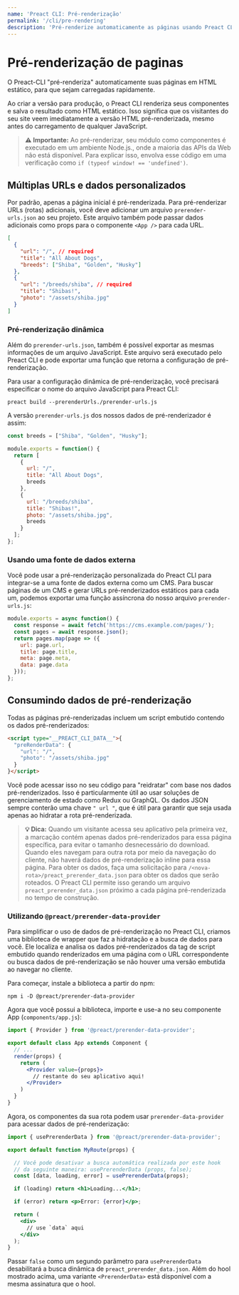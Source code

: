 ```yaml
---
name: 'Preact CLI: Pré-renderização'
permalink: '/cli/pre-rendering'
description: 'Pré-renderize automaticamente as páginas usando Preact CLI.'
---
```


# Pré-renderização de paginas

O Preact-CLI "pré-renderiza" automaticamente suas páginas em HTML estático, para que sejam carregadas rapidamente.

Ao criar a versão para produção, o Preact CLI renderiza seus componentes e salva o resultado como HTML estático. Isso significa que os visitantes do seu site veem imediatamente a versão HTML pré-renderizada, mesmo antes do carregamento de qualquer JavaScript.

> **⚠️ Importante:** Ao pré-renderizar, seu módulo como componentes é executado em um ambiente Node.js., onde a maioria das APIs da Web não está disponível. Para explicar isso, envolva esse código em uma verificação como `if (typeof window! == 'undefined')`.

## Múltiplas URLs e dados personalizados

Por padrão, apenas a página inicial é pré-renderizada. Para pré-renderizar URLs (rotas) adicionais, você deve adicionar um arquivo `prerender-urls.json` ao seu projeto. Este arquivo também pode passar dados adicionais como props para o componente `<App />` para cada URL.

```json
[
  {
    "url": "/", // required
    "title": "All About Dogs",
    "breeds": ["Shiba", "Golden", "Husky"]
  },
  {
    "url": "/breeds/shiba", // required
    "title": "Shibas!",
    "photo": "/assets/shiba.jpg"
  }
]
```

### Pré-renderização dinâmica

Além do `prerender-urls.json`, também é possível exportar as mesmas informações de um arquivo JavaScript. Este arquivo será executado pelo Preact CLI e pode exportar uma função que retorna a configuração de pré-renderização.

Para usar a configuração dinâmica de pré-renderização, você precisará especificar o nome do arquivo JavaScript para Preact CLI:

`preact build --prerenderUrls./prerender-urls.js`

A versão `prerender-urls.js` dos nossos dados de pré-renderizador é assim:

```js
const breeds = ["Shiba", "Golden", "Husky"];

module.exports = function() {
  return [
    {
      url: "/",
      title: "All About Dogs",
      breeds
    },
    {
      url: "/breeds/shiba",
      title: "Shibas!",
      photo: "/assets/shiba.jpg",
      breeds
    }
  ];
};
```

### Usando uma fonte de dados externa

Você pode usar a pré-renderização personalizada do Preact CLI para integrar-se a uma fonte de dados externa como um CMS. Para buscar páginas de um CMS e gerar URLs pré-renderizados estáticos para cada um, podemos exportar uma função assíncrona do nosso arquivo `prerender-urls.js`:

```js
module.exports = async function() {
  const response = await fetch('https://cms.example.com/pages/');
  const pages = await response.json();
  return pages.map(page => ({
    url: page.url,
    title: page.title,
    meta: page.meta,
    data: page.data
  }));
};
```

## Consumindo dados de pré-renderização

Todas as páginas pré-renderizadas incluem um script embutido contendo os dados pré-renderizados:

```html
<script type="__PREACT_CLI_DATA__">{
  "preRenderData": {
    "url": "/",
    "photo": "/assets/shiba.jpg"
  }
}</script>
```

Você pode acessar isso no seu código para "reidratar" com base nos dados pré-renderizados. Isso é particularmente útil ao usar soluções de gerenciamento de estado como Redux ou GraphQL. Os dados JSON sempre conterão uma chave `" url "`, que é útil para garantir que seja usada apenas ao hidratar a rota pré-renderizada.

> **💡 Dica:** Quando um visitante acessa seu aplicativo pela primeira vez, a marcação contém apenas dados pré-renderizados para essa página específica, para evitar o tamanho desnecessário do download. Quando eles navegam para outra rota por meio da navegação do cliente, não haverá dados de pré-renderização inline para essa página. Para obter os dados, faça uma solicitação para `/<nova-rota>/preact_prerender_data.json` para obter os dados que serão roteados. O Preact CLI permite isso gerando um arquivo `preact_prerender_data.json` próximo a cada página pré-renderizada no tempo de construção.

### Utilizando `@preact/prerender-data-provider`

Para simplificar o uso de dados de pré-renderização no Preact CLI, criamos uma biblioteca de wrapper que faz a hidratação e a busca de dados para você. Ele localiza e analisa os dados pré-renderizados da tag de script embutido quando renderizados em uma página com o URL correspondente ou busca dados de pré-renderização se não houver uma versão embutida ao navegar no cliente.

Para começar, instale a biblioteca a partir do npm:

`npm i -D @preact/prerender-data-provider`

Agora que você possui a biblioteca, importe e use-a no seu componente App (`components/app.js`):

```jsx
import { Provider } from '@preact/prerender-data-provider';

export default class App extends Component {
  // ...
  render(props) {
    return (
      <Provider value={props}>
        // restante do seu aplicativo aqui!
      </Provider>
    )
  }
}
```

Agora, os componentes da sua rota podem usar `prerender-data-provider` para acessar dados de pré-renderização:

```jsx
import { usePrerenderData } from '@preact/prerender-data-provider';

export default function MyRoute(props) {

  // Você pode desativar a busca automática realizada por este hook
  // da seguinte maneira: usePrerenderData (props, false);
  const [data, loading, error] = usePrerenderData(props);

  if (loading) return <h1>Loading...</h1>;

  if (error) return <p>Error: {error}</p>;

  return (
    <div>
      // use `data` aqui
    </div>
  );
}
```

Passar `false` como um segundo parâmetro para `usePrerenderData` desabilitará a busca dinâmica de `preact_prerender_data.json`. Além do hool mostrado acima, uma variante `<PrerenderData>` está disponível com a mesma assinatura que o hool.
